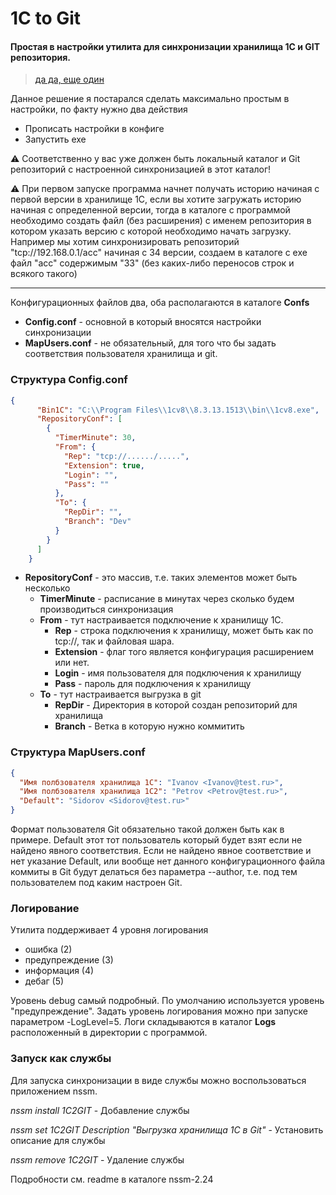 
1C to Git
===========
#### Простая в настройки утилита для синхронизации хранилища 1С и GIT репозитория.

> [да да, еще один](https://www.youtube.com/watch?v=Dk2Vyh5PRcQ)


Данное решение я постарался сделать максимально простым в настройки, по факту нужно два действия

 - Прописать настройки в конфиге 
 - Запустить exe

:warning:  Соответственно у вас уже должен быть локальный каталог и Git репозиторий с настроенной синхронизацией в этот каталог! 

:warning: При первом запуске программа начнет получать историю начиная с первой версии в хранилище 1С, если вы хотите загружать историю начиная с определенной версии, тогда в каталоге с программой необходимо создать файл (без расширения) с именем репозитория в котором указать версию с которой необходимо начать загрузку. 
Например мы хотим синхронизировать репозиторий "tcp://192.168.0.1/acc" начиная с 34 версии, создаем в каталоге с exe файл "acc" содержимым "33" (без каких-либо переносов строк и всякого такого)
____



Конфигурационных файлов два, оба располагаются в каталоге **Confs**

 - **Config.conf** - основной в который вносятся настройки синхронизации
 - **MapUsers.conf** - не обязательный, для того что бы задать соответствия пользователя хранилища и git.

### Структура Config.conf
```json
{
      "Bin1C": "C:\\Program Files\\1cv8\\8.3.13.1513\\bin\\1cv8.exe",
      "RepositoryConf": [
        {
          "TimerMinute": 30,
          "From": {
            "Rep": "tcp://....../.....",
            "Extension": true,
            "Login": "",
            "Pass": ""
          },
          "To": {
            "RepDir": "",
            "Branch": "Dev"
          }
        }
      ]
    }
```

 - **RepositoryConf** - это массив, т.е. таких элементов может быть несколько 
	 - **TimerMinute** - расписание в минутах через сколько будем производиться синхронизация
	 -  **From** - тут настраивается подключение к хранилищу 1С.
		 - **Rep** - строка подключения к хранилищу, может быть как по tcp://, так и файловая шара.
		 - **Extension** - флаг того является конфигурация расширением или нет.
		 - **Login** - имя пользователя для подключения к хранилищу
		 - **Pass** - пароль для подключения к хранилищу
	 - **To** - тут настраивается выгрузка в git
		 - **RepDir** - Директория в которой создан репозиторий для хранилища
		 - **Branch** - Ветка в которую нужно коммитить

### Структура MapUsers.conf
```json
{
  "Имя полбзователя хранилища 1С": "Ivanov <Ivanov@test.ru>",
  "Имя полбзователя хранилища 1С2": "Petrov <Petrov@test.ru>",
  "Default": "Sidorov <Sidorov@test.ru>"
}
```
Формат пользователя Git обязательно такой должен быть как в примере. Default этот тот пользователь который будет взят если не найдено явного соответствия. Если не найдено явное соответствие и нет указание Default, или вообще нет данного конфигурационного файла коммиты в Git будут делаться без параметра --author, т.е. под тем пользователем под каким настроен Git. 

### Логирование 
Утилита поддерживает 4 уровня логирования
 - ошибка (2)
 - предупреждение (3)
 - информация (4)
 - дебаг (5)

Уровень debug самый подробный. По умолчанию используется уровень "предупреждение". Задать уровень логирования можно при запуске параметром -LogLevel=5. 
Логи складываются в каталог **Logs** расположенный в директории с программой. 

### Запуск как службы
Для запуска синхронизации в виде службы можно воспользоваться приложением nssm.

_nssm install 1C2GIT_ - Добавление службы

_nssm set 1C2GIT Description "Выгрузка хранилища 1С в Git"_ - Установить описание для службы

_nssm remove 1C2GIT_ - Удаление службы

Подробности см. readme в каталоге nssm-2.24
